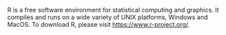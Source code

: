 R is a free software environment for statistical computing and graphics. It compiles and runs on a wide variety of UNIX platforms, Windows and MacOS. To download R, please visit https://www.r-project.org/.